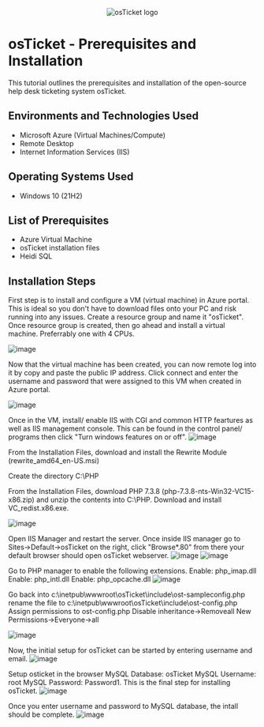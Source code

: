 <p align="center">
<img src="https://i.imgur.com/Clzj7Xs.png" alt="osTicket logo"/>
</p>

<h1>osTicket - Prerequisites and Installation</h1>
This tutorial outlines the prerequisites and installation of the open-source help desk ticketing system osTicket.<br />



<h2>Environments and Technologies Used</h2>

- Microsoft Azure (Virtual Machines/Compute)
- Remote Desktop
- Internet Information Services (IIS)

<h2>Operating Systems Used </h2>

- Windows 10</b> (21H2)

<h2>List of Prerequisites</h2>

- Azure Virtual Machine
- osTicket installation files
- Heidi SQL


<h2>Installation Steps</h2>
First step is to install and configure a VM (virtual machine) in Azure portal. This is ideal so you don't have to download files onto your PC and risk running into any issues. Create a resource group and name it "osTicket". Once resource group is created, then go ahead and install a virtual machine. Preferrably one with 4 CPUs. 

![image](https://github.com/AntIT-1/osticket-prereqs/assets/141161539/97a48517-927e-4070-aec4-ad3d380ea1f0)


</p>
<p>
Now that the virtual machine has been created, you can now remote log into it by copy and paste the public IP address. Click connect and enter the username and password that were assigned to this VM when created in Azure portal. 
  
  ![image](https://github.com/AntIT-1/osticket-prereqs/assets/141161539/3060fa91-4ce1-46fe-a9dc-ce012e87fa0c)




Once in the VM, install/ enable IIS with CGI and common HTTP feartures as well as IIS management console. This can be found in the control panel/ programs then click "Turn windows features on or off". 
![image](https://github.com/AntIT-1/osticket-prereqs/assets/141161539/0c98230e-9edd-42a4-ade2-6c0fe3295b41)



From the Installation Files, download and install the Rewrite Module (rewrite_amd64_en-US.msi)

Create the directory C:\PHP

From the Installation Files, download PHP 7.3.8 (php-7.3.8-nts-Win32-VC15-x86.zip) and unzip the contents into C:\PHP. Download and install VC_redist.x86.exe.

![image](https://github.com/AntIT-1/osticket-prereqs/assets/141161539/07925acb-9bc4-4708-8cb5-56dc62fa365d)

Open IIS Manager and restart the server. Once inside IIS manager go to Sites->Default->osTicket on the right, click "Browse*.80" from there your default browser should open osTicket webserver.
![image](https://github.com/AntIT-1/osticket-prereqs/assets/141161539/f3123c98-8bc6-4960-9a3d-028fe7f41794)
![image](https://github.com/AntIT-1/osticket-prereqs/assets/141161539/0ea9e50e-ee93-45ec-add0-003397d0b203)


Go to PHP manager to enable the following extensions. 
Enable: php_imap.dll
Enable: php_intl.dll
Enable: php_opcache.dll
![image](https://github.com/AntIT-1/osticket-prereqs/assets/141161539/e49ba3e8-0bcb-424b-a2d6-ad14f2411e79)

Go back into c:\inetpub\wwwroot\osTicket\include\ost-sampleconfig.php rename the file to c:\inetpub\wwwroot\osTicket\include\ost-config.php Assign permissions to ost-config.php Disable inheritance->Removeall New Permissions->Everyone->all

![image](https://github.com/AntIT-1/osticket-prereqs/assets/141161539/99e47b89-90b3-422e-a925-8b04dcebf36e)

Now, the initial setup for osTicket can be started by entering username and email.
![image](https://github.com/AntIT-1/osticket-prereqs/assets/141161539/b071a992-fb5d-4fc2-bf13-a699cd7f3e68)

Setup osticket in the browser MySQL Database: osTicket MySQL Username: root MySQL Password: Password1. This is the final step for installing osTicket. 
![image](https://github.com/AntIT-1/osticket-prereqs/assets/141161539/f409dfd0-f9fd-4634-be6b-34d910ed3bc2)

Once you enter username and password to MySQL database, the intall should be complete. 
![image](https://github.com/AntIT-1/osticket-prereqs/assets/141161539/9ab61c25-eda2-4bc0-ac0c-ee952d7ceaa5)









